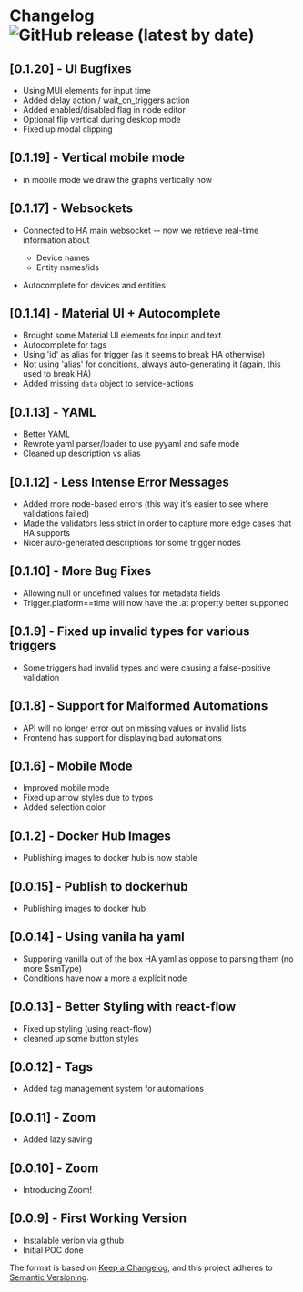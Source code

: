 # Changelog ![GitHub release (latest by date)](https://img.shields.io/github/v/release/asosnovsky/Shortumation?label=&style=for-the-badge)

## [0.1.20] - UI Bugfixes

- Using MUI elements for input time
- Added delay action / wait_on_triggers action
- Added enabled/disabled flag in node editor
- Optional flip vertical during desktop mode
- Fixed up modal clipping

## [0.1.19] - Vertical mobile mode

- in mobile mode we draw the graphs vertically now

## [0.1.17] - Websockets

- Connected to HA main websocket -- now we retrieve real-time information about
    
    * Device names
    * Entity names/ids

- Autocomplete for devices and entities

## [0.1.14] - Material UI + Autocomplete

- Brought some Material UI elements for input and text
- Autocomplete for tags
- Using 'id' as alias for trigger (as it seems to break HA otherwise)
- Not using 'alias' for conditions, always auto-generating it (again, this used to break HA)
- Added missing `data` object to service-actions

## [0.1.13] - YAML

- Better YAML
- Rewrote yaml parser/loader to use pyyaml and safe mode
- Cleaned up description vs alias

## [0.1.12] - Less Intense Error Messages

- Added more node-based errors (this way it's easier to see where validations failed)
- Made the validators less strict in order to capture more edge cases that HA supports
- Nicer auto-generated descriptions for some trigger nodes


## [0.1.10] - More Bug Fixes

- Allowing null or undefined values for metadata fields
- Trigger.platform==time will now have the .at property better supported

## [0.1.9] - Fixed up invalid types for various triggers

- Some triggers had invalid types and were causing a false-positive validation

## [0.1.8] - Support for Malformed Automations

- API will no longer error out on missing values or invalid lists
- Frontend has support for displaying bad automations

## [0.1.6] - Mobile Mode

- Improved mobile mode
- Fixed up arrow styles due to typos
- Added selection color

## [0.1.2] - Docker Hub Images

- Publishing images to docker hub is now stable

## [0.0.15] - Publish to dockerhub

- Publishing images to docker hub

## [0.0.14] - Using vanila ha yaml

- Supporing vanilla out of the box HA yaml as oppose to parsing them (no more $smType)
- Conditions have now a more a explicit node

## [0.0.13] - Better Styling with react-flow

- Fixed up styling (using react-flow)
- cleaned up some button styles

## [0.0.12] - Tags

- Added tag management system for automations

## [0.0.11] - Zoom

- Added lazy saving

## [0.0.10] - Zoom

- Introducing Zoom!

## [0.0.9] - First Working Version

- Instalable verion via github
- Initial POC done 


The format is based on [Keep a Changelog](https://keepachangelog.com/en/1.0.0/),
and this project adheres to [Semantic Versioning](https://semver.org/spec/v2.0.0.html).
